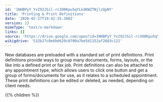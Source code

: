 ```yaml
---
id: '1NHBPyY_YvI92JSil-rc3O0Kpu5qYLkdKWZTNjlzQpNY'
title: 'Printing & Print Definitions'
date: '2020-02-27T19:42:35.386Z'
version: 23
mimeType: 'text/x-markdown'
links: []
source: 'https://drive.google.com/open?id=1NHBPyY_YvI92JSil-rc3O0Kpu5qYLkdKWZTNjlzQpNY'
wikigdrive: '532b27c0e6b6629c0700a7be5d1152af2683c121'
---
```





New databases are preloaded with a standard set of print definitions. Print definitions provide ways to group many documents, forms, layouts, or the like into a defined print or fax job. Print definitions can also be attached to any appointment type, which allows users to click one button and get a group of forms/documents for use, as it relates to a scheduled appointment. These print definitions can be edited or deleted, as needed, depending on client needs.




{{% children %}}




